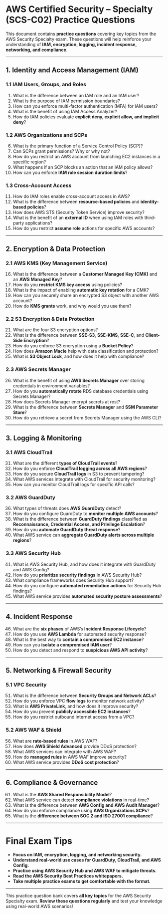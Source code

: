 # AWS Certified Security – Specialty (SCS-C02) Practice Questions

This document contains **practice questions** covering key topics from the AWS Security Specialty exam. These questions will help reinforce your understanding of **IAM, encryption, logging, incident response, networking, and compliance**.

---

## **1. Identity and Access Management (IAM)**
### **1.1 IAM Users, Groups, and Roles**
1. What is the difference between an IAM role and an IAM user?
2. What is the purpose of IAM permission boundaries?
3. How can you enforce multi-factor authentication (MFA) for IAM users?
4. What is the benefit of using IAM Access Analyzer?
5. How do IAM policies evaluate **explicit deny, explicit allow, and implicit deny**?

### **1.2 AWS Organizations and SCPs**
6. What is the primary function of a Service Control Policy (SCP)?
7. Can SCPs grant permissions? Why or why not?
8. How do you restrict an AWS account from launching EC2 instances in a specific region?
9. What happens if an SCP blocks an action that an IAM policy allows?
10. How can you enforce **IAM role session duration limits**?

### **1.3 Cross-Account Access**
11. How do IAM roles enable cross-account access in AWS?
12. What is the difference between **resource-based policies** and **identity-based policies**?
13. How does AWS STS (Security Token Service) improve security?
14. What is the benefit of an **external ID** when using IAM roles with third-party applications?
15. How do you restrict **assume role** actions for specific AWS accounts?

---

## **2. Encryption & Data Protection**
### **2.1 AWS KMS (Key Management Service)**
16. What is the difference between a **Customer Managed Key (CMK)** and an **AWS Managed Key**?
17. How do you **restrict KMS key access** using policies?
18. What is the impact of enabling **automatic key rotation** for a CMK?
19. How can you securely share an encrypted S3 object with another AWS account?
20. How do **KMS grants** work, and why would you use them?

### **2.2 S3 Encryption & Data Protection**
21. What are the four S3 encryption options?
22. What is the difference between **SSE-S3**, **SSE-KMS**, **SSE-C**, and **Client-Side Encryption**?
23. How do you enforce S3 encryption using a **Bucket Policy**?
24. How does **Amazon Macie** help with data classification and protection?
25. What is **S3 Object Lock**, and how does it help with compliance?

### **2.3 AWS Secrets Manager**
26. What is the benefit of using **AWS Secrets Manager** over storing credentials in environment variables?
27. How do you **automatically rotate** RDS database credentials using Secrets Manager?
28. How does Secrets Manager encrypt secrets at rest?
29. What is the difference between **Secrets Manager** and **SSM Parameter Store**?
30. How do you retrieve a secret from Secrets Manager using the AWS CLI?

---

## **3. Logging & Monitoring**
### **3.1 AWS CloudTrail**
31. What are the different **types of CloudTrail events**?
32. How do you enforce **CloudTrail logging across all AWS regions**?
33. How do you secure **CloudTrail logs** in S3 to prevent tampering?
34. What AWS services integrate with CloudTrail for security monitoring?
35. How can you monitor CloudTrail logs for specific API calls?

### **3.2 AWS GuardDuty**
36. What types of threats does **AWS GuardDuty** detect?
37. How do you configure GuardDuty to **monitor multiple AWS accounts**?
38. What is the difference between **GuardDuty findings** classified as **Reconnaissance, Credential Access, and Privilege Escalation**?
39. How do you **automate GuardDuty threat response**?
40. What AWS service can **aggregate GuardDuty alerts across multiple regions**?

### **3.3 AWS Security Hub**
41. What is AWS Security Hub, and how does it integrate with GuardDuty and AWS Config?
42. How do you **prioritize security findings** in AWS Security Hub?
43. What compliance frameworks does Security Hub support?
44. How do you configure **automated remediation actions** for Security Hub findings?
45. What AWS service provides **automated security posture assessments**?

---

## **4. Incident Response**
46. What are the **six phases** of AWS’s **Incident Response Lifecycle**?
47. How do you use **AWS Lambda** for automated security response?
48. What is the best way to **contain a compromised EC2 instance**?
49. How can you **isolate a compromised IAM user**?
50. How do you detect and respond to **suspicious AWS API activity**?

---

## **5. Networking & Firewall Security**
### **5.1 VPC Security**
51. What is the difference between **Security Groups and Network ACLs**?
52. How do you enforce VPC **flow logs** to monitor network activity?
53. What is **AWS PrivateLink**, and how does it improve security?
54. How do you prevent **publicly accessible EC2 instances**?
55. How do you restrict outbound internet access from a VPC?

### **5.2 AWS WAF & Shield**
56. What are **rate-based rules** in AWS WAF?
57. How does **AWS Shield Advanced** provide DDoS protection?
58. What AWS services can integrate with AWS WAF?
59. How do **managed rules** in AWS WAF improve security?
60. What AWS service provides **DDoS cost protection**?

---

## **6. Compliance & Governance**
61. What is the **AWS Shared Responsibility Model**?
62. What AWS service can detect **compliance violations** in real-time?
63. What is the difference between **AWS Config and AWS Audit Manager**?
64. How do you enforce compliance using **AWS Organizations SCPs**?
65. What is the **difference between SOC 2 and ISO 27001 compliance**?

---

# **Final Exam Tips**
- **Focus on IAM, encryption, logging, and networking security.**
- **Understand real-world use cases for GuardDuty, CloudTrail, and AWS Config.**
- **Practice using AWS Security Hub and AWS WAF to mitigate threats.**
- **Read the AWS Security Best Practices whitepapers.**
- **Take multiple practice exams to get comfortable with the format.**

---

This practice question bank covers **all key topics** for the AWS Security Specialty exam. **Review these questions regularly** and test your knowledge using real-world AWS scenarios!
